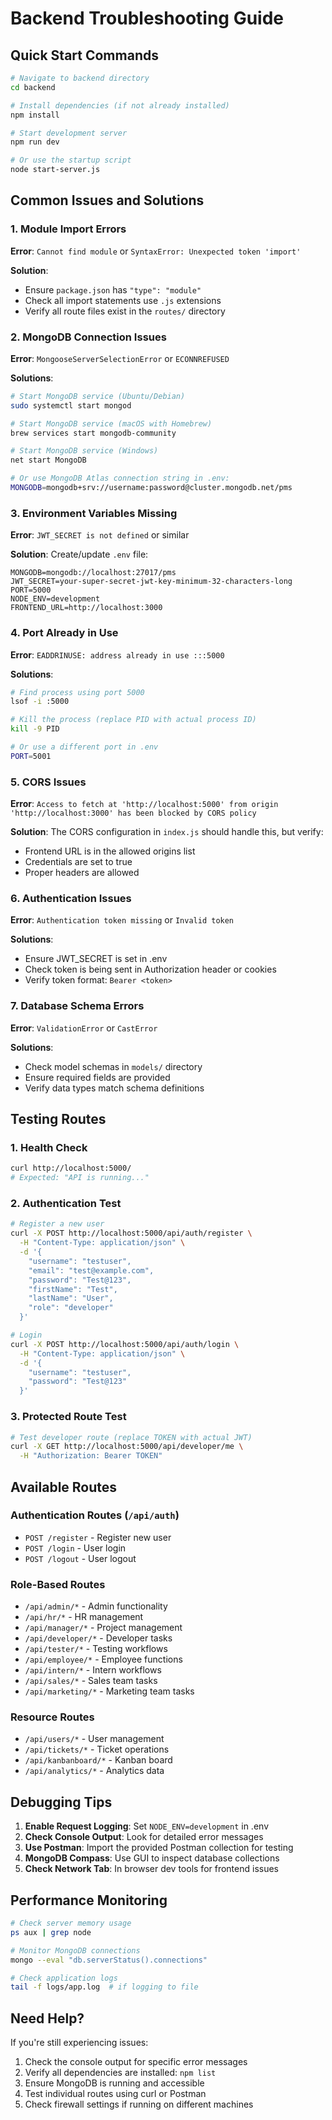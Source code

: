 # Backend Troubleshooting Guide

## Quick Start Commands

```bash
# Navigate to backend directory
cd backend

# Install dependencies (if not already installed)
npm install

# Start development server
npm run dev

# Or use the startup script
node start-server.js
```

## Common Issues and Solutions

### 1. Module Import Errors

**Error**: `Cannot find module` or `SyntaxError: Unexpected token 'import'`

**Solution**: 
- Ensure `package.json` has `"type": "module"`
- Check all import statements use `.js` extensions
- Verify all route files exist in the `routes/` directory

### 2. MongoDB Connection Issues

**Error**: `MongooseServerSelectionError` or `ECONNREFUSED`

**Solutions**:
```bash
# Start MongoDB service (Ubuntu/Debian)
sudo systemctl start mongod

# Start MongoDB service (macOS with Homebrew)
brew services start mongodb-community

# Start MongoDB service (Windows)
net start MongoDB

# Or use MongoDB Atlas connection string in .env:
MONGODB=mongodb+srv://username:password@cluster.mongodb.net/pms
```

### 3. Environment Variables Missing

**Error**: `JWT_SECRET is not defined` or similar

**Solution**: Create/update `.env` file:
```env
MONGODB=mongodb://localhost:27017/pms
JWT_SECRET=your-super-secret-jwt-key-minimum-32-characters-long
PORT=5000
NODE_ENV=development
FRONTEND_URL=http://localhost:3000
```

### 4. Port Already in Use

**Error**: `EADDRINUSE: address already in use :::5000`

**Solutions**:
```bash
# Find process using port 5000
lsof -i :5000

# Kill the process (replace PID with actual process ID)
kill -9 PID

# Or use a different port in .env
PORT=5001
```

### 5. CORS Issues

**Error**: `Access to fetch at 'http://localhost:5000' from origin 'http://localhost:3000' has been blocked by CORS policy`

**Solution**: The CORS configuration in `index.js` should handle this, but verify:
- Frontend URL is in the allowed origins list
- Credentials are set to true
- Proper headers are allowed

### 6. Authentication Issues

**Error**: `Authentication token missing` or `Invalid token`

**Solutions**:
- Ensure JWT_SECRET is set in .env
- Check token is being sent in Authorization header or cookies
- Verify token format: `Bearer <token>`

### 7. Database Schema Errors

**Error**: `ValidationError` or `CastError`

**Solutions**:
- Check model schemas in `models/` directory
- Ensure required fields are provided
- Verify data types match schema definitions

## Testing Routes

### 1. Health Check
```bash
curl http://localhost:5000/
# Expected: "API is running..."
```

### 2. Authentication Test
```bash
# Register a new user
curl -X POST http://localhost:5000/api/auth/register \
  -H "Content-Type: application/json" \
  -d '{
    "username": "testuser",
    "email": "test@example.com",
    "password": "Test@123",
    "firstName": "Test",
    "lastName": "User",
    "role": "developer"
  }'

# Login
curl -X POST http://localhost:5000/api/auth/login \
  -H "Content-Type: application/json" \
  -d '{
    "username": "testuser",
    "password": "Test@123"
  }'
```

### 3. Protected Route Test
```bash
# Test developer route (replace TOKEN with actual JWT)
curl -X GET http://localhost:5000/api/developer/me \
  -H "Authorization: Bearer TOKEN"
```

## Available Routes

### Authentication Routes (`/api/auth`)
- `POST /register` - Register new user
- `POST /login` - User login
- `POST /logout` - User logout

### Role-Based Routes
- `/api/admin/*` - Admin functionality
- `/api/hr/*` - HR management
- `/api/manager/*` - Project management
- `/api/developer/*` - Developer tasks
- `/api/tester/*` - Testing workflows
- `/api/employee/*` - Employee functions
- `/api/intern/*` - Intern workflows
- `/api/sales/*` - Sales team tasks
- `/api/marketing/*` - Marketing team tasks

### Resource Routes
- `/api/users/*` - User management
- `/api/tickets/*` - Ticket operations
- `/api/kanbanboard/*` - Kanban board
- `/api/analytics/*` - Analytics data

## Debugging Tips

1. **Enable Request Logging**: Set `NODE_ENV=development` in .env
2. **Check Console Output**: Look for detailed error messages
3. **Use Postman**: Import the provided Postman collection for testing
4. **MongoDB Compass**: Use GUI to inspect database collections
5. **Check Network Tab**: In browser dev tools for frontend issues

## Performance Monitoring

```bash
# Check server memory usage
ps aux | grep node

# Monitor MongoDB connections
mongo --eval "db.serverStatus().connections"

# Check application logs
tail -f logs/app.log  # if logging to file
```

## Need Help?

If you're still experiencing issues:

1. Check the console output for specific error messages
2. Verify all dependencies are installed: `npm list`
3. Ensure MongoDB is running and accessible
4. Test individual routes using curl or Postman
5. Check firewall settings if running on different machines
